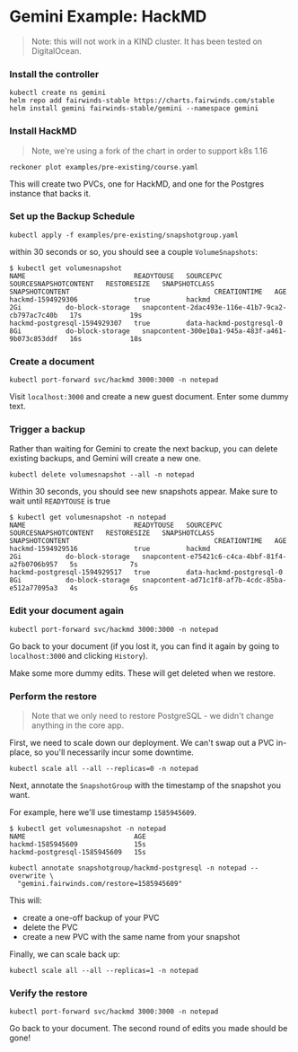 # Gemini Example: HackMD
> Note: this will not work in a KIND cluster. It has been tested on DigitalOcean.

### Install the controller
```
kubectl create ns gemini
helm repo add fairwinds-stable https://charts.fairwinds.com/stable 
helm install gemini fairwinds-stable/gemini --namespace gemini
```

### Install HackMD
> Note, we're using a fork of the chart in order to support k8s 1.16
```
reckoner plot examples/pre-existing/course.yaml
```

This will create two PVCs, one for HackMD, and one for the Postgres instance that backs it.

### Set up the Backup Schedule
```
kubectl apply -f examples/pre-existing/snapshotgroup.yaml
```

within 30 seconds or so, you should see a couple `VolumeSnapshots`:
```
$ kubectl get volumesnapshot
NAME                           READYTOUSE   SOURCEPVC                  SOURCESNAPSHOTCONTENT   RESTORESIZE   SNAPSHOTCLASS      SNAPSHOTCONTENT                                    CREATIONTIME   AGE
hackmd-1594929306              true         hackmd                                             2Gi           do-block-storage   snapcontent-2dac493e-116e-41b7-9ca2-cb797ac7c40b   17s            19s
hackmd-postgresql-1594929307   true         data-hackmd-postgresql-0                           8Gi           do-block-storage   snapcontent-300e10a1-945a-483f-a461-9b073c853ddf   16s            18s
```

### Create a document
```
kubectl port-forward svc/hackmd 3000:3000 -n notepad
```

Visit `localhost:3000` and create a new guest document. Enter some dummy text.

### Trigger a backup
Rather than waiting for Gemini to create the next backup, you can delete existing
backups, and Gemini will create a new one.

```
kubectl delete volumesnapshot --all -n notepad
```

Within 30 seconds, you should see new snapshots appear. Make sure to wait until `READYTOUSE` is true
```
$ kubectl get volumesnapshot -n notepad
NAME                           READYTOUSE   SOURCEPVC                  SOURCESNAPSHOTCONTENT   RESTORESIZE   SNAPSHOTCLASS      SNAPSHOTCONTENT                                    CREATIONTIME   AGE
hackmd-1594929516              true         hackmd                                             2Gi           do-block-storage   snapcontent-e75421c6-c4ca-4bbf-81f4-a2fb0706b957   5s             7s
hackmd-postgresql-1594929517   true         data-hackmd-postgresql-0                           8Gi           do-block-storage   snapcontent-ad71c1f8-af7b-4cdc-85ba-e512a77095a3   4s             6s
```

### Edit your document again
```
kubectl port-forward svc/hackmd 3000:3000 -n notepad
```

Go back to your document (if you lost it, you can find it again by going to
`localhost:3000` and clicking `History`).

Make some more dummy edits. These will get deleted when we restore.

### Perform the restore
> Note that we only need to restore PostgreSQL - we didn't change anything in the core app.

First, we need to scale down our deployment. We can't swap out a PVC in-place,
so you'll necessarily incur some downtime.

```
kubectl scale all --all --replicas=0 -n notepad
```

Next, annotate the `SnapshotGroup` with the timestamp of the snapshot you want.

For example, here we'll use timestamp `1585945609`.
```
$ kubectl get volumesnapshot -n notepad
NAME                           AGE
hackmd-1585945609              15s
hackmd-postgresql-1585945609   15s
```

```
kubectl annotate snapshotgroup/hackmd-postgresql -n notepad --overwrite \
  "gemini.fairwinds.com/restore=1585945609"
```

This will:
* create a one-off backup of your PVC
* delete the PVC
* create a new PVC with the same name from your snapshot

Finally, we can scale back up:
```
kubectl scale all --all --replicas=1 -n notepad
```

### Verify the restore
```
kubectl port-forward svc/hackmd 3000:3000 -n notepad
```
Go back to your document. The second round of edits you made should be gone!
